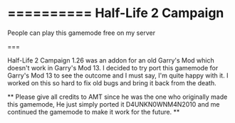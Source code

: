==========
Half-Life 2 Campaign
==========

People can play this gamemode free on my server

===


Half-Life 2 Campaign 1.26 was an addon for an old Garry's Mod which doesn't work in Garry's Mod 13. I decided to try port this gamemode for Garry's Mod 13 to see the outcome and I must say, I'm quite happy with it. I worked on this so hard to fix old bugs and bring it back from the death.

** Please give all credits to AMT since he was the one who originally made this gamemode, He just simply ported it D4UNKN0WNM4N2010 and me continued the gamemode to make it work for the future. **
